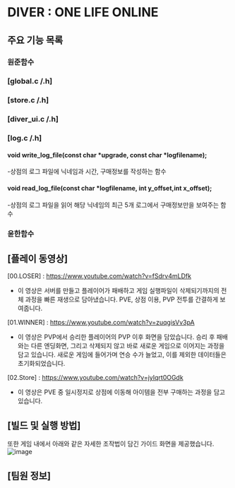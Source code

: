 # **DIVER : ONE LIFE ONLINE**

## 주요 기능 목록

### 원준함수

### [global.c /.h]

### [store.c /.h]

### [diver_ui.c /.h]

### [log.c /.h]

#### void write_log_file(const char *upgrade, const char *logfilename);
-상점의 로그 파일에 닉네임과 시간, 구매정보를 작성하는 함수
#### void read_log_file(const char *logfilename, int y_offset,int x_offset);
-상점의 로그 파일을 읽어 해당 닉네임의 최근 5개 로그에서 구매정보만을 보여주는 함수 


### 윤한함수


## [플레이 동영상]

[00.LOSER] : https://www.youtube.com/watch?v=fSdrv4mLDfk 

- 이 영상은 서버를 만들고 플레이어가 패배하고 게임 실행파일이 삭제되기까지의 전체 과정을 빠른 재생으로 담아냈습니다. 
PVE, 상점 이용, PVP 전투를 간결하게 보여줍니다.

[01.WINNER] : https://www.youtube.com/watch?v=zuqgisVv3pA
 - 이 영상은 PVP에서 승리한 플레이어의 PVP 이후 화면을 담았습니다. 
승리 후 패배와는 다른 엔딩화면, 그리고 삭제되지 않고 바로 새로운 게임으로 이어지는 과정을 담고 있습니다. 
새로운 게임에 들어가며 연승 수가 늘었고, 이를 제외한 데이터들은 초기화되었습니다.

[02.Store] : https://www.youtube.com/watch?v=jyIqrt0OGdk
- 이 영상은 PVE 중 일시정지로 상점에 이동해 아이템을 전부 구매하는 과정을 담고 있습니다.


 ## [빌드 및 실행 방법]

 또한 게임 내에서 아래와 같은 자세한 조작법이 담긴 가이드 화면을 제공했습니다.
 ![image](https://github.com/user-attachments/assets/3e4f3dcd-e9aa-4023-b1fe-6aa4105ecdc5)



 ## [팀원 정보]
